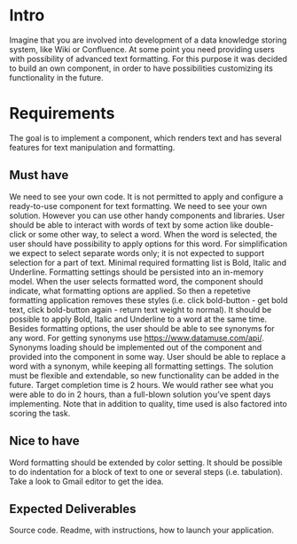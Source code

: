 # Intro
Imagine that you are involved into development of a data knowledge storing system, like Wiki or Confluence. At some point you need providing users with possibility of advanced text formatting. For this purpose it was decided to build an own component, in order to have possibilities customizing its functionality in the future.

# Requirements
The goal is to implement a component, which renders text and has several features for text manipulation and formatting.

## Must have

We need to see your own code. It is not permitted to apply and configure a ready-to-use component for text formatting.
We need to see your own solution. However you can use other handy components and libraries.
User should be able to interact with words of text by some action like double-click or some other way, to select a word.
When the word is selected, the user should have possibility to apply options for this word. For simplification we expect to select separate words only;
it is not expected to support selection for a part of text.
Minimal required formatting list is Bold, Italic and Underline.
Formatting settings should be persisted into an in-memory model.
When the user selects formatted word, the component should indicate, what formatting options are applied.
So then a repetetive formatting application removes these styles (i.e. click bold-button - get bold text,
click bold-button again - return text weight to normal). It should be possible to apply Bold, Italic and Underline to a word at the same time.
Besides formatting options, the user should be able to see synonyms for any word. For getting synonyms use https://www.datamuse.com/api/. Synonyms loading should be implemented out of the component and provided into the component in some way.
User should be able to replace a word with a synonym, while keeping all formatting settings.
The solution must be flexible and extendable, so new functionality can be added in the future.
Target completion time is 2 hours. We would rather see what you were able to do in 2 hours, than a full-blown solution you’ve spent days implementing. Note that in addition to quality, time used is also factored into scoring the task.

## Nice to have
Word formatting should be extended by color setting.
It should be possible to do indentation for a block of text to one or several steps (i.e. tabulation).
Take a look to Gmail editor to get the idea.

## Expected Deliverables
Source code.
Readme, with instructions, how to launch your application.